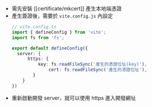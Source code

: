 - 需先安裝 [[certificate/mkcert]] 產生本地端憑證
- 產生簽證後，需要於 `vite.config.js` 內設定
  ```ts
  // vite.config.ts
  import { defineConfig } from 'vite';
  import fs from 'fs';
  
  export default defineConfig({
  	server: {
      	https: {
          	key: fs.readFileSync('產生的憑證位址(key)'),
        		cert: fs.readFileSync('產生的憑證位址'),
          }
      }
  })
  ```
- 重新啟動開發 server，就可以使用 https 進入開發網址
